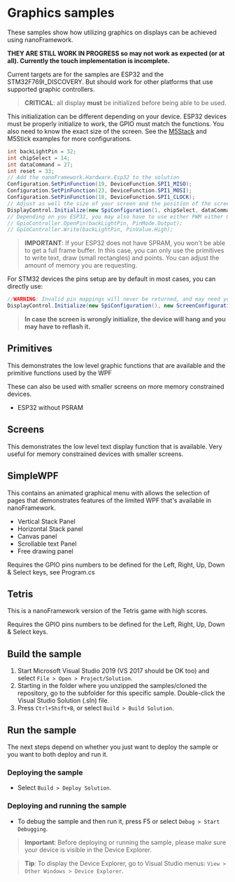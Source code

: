 # Graphics samples

These samples show how utilizing graphics on displays can be achieved using nanoFramework.

**THEY ARE STILL WORK IN PROGRESS so may not work as expected (or at all).
Currently the touch implementation is incomplete.**

Current targets are for the samples are ESP32 and the STM32F769I_DISCOVERY. But should work for other platforms that use supported graphic controllers.

> **CRITICAL**: all display **must** be initialized before being able to be used.

This initialization can be different depending on your device. ESP32 devices must be properly initialize to work, the GPIO must match the functions. You also need to know the exact size of the screen. See the [M5Stack](../Screens/README.md) and M5Stick examples for more configurations.

```csharp
int backLightPin = 32;
int chipSelect = 14;
int dataCommand = 27;
int reset = 33;
// Add the nanoFramework.Hardware.Esp32 to the solution
Configuration.SetPinFunction(19, DeviceFunction.SPI1_MISO);
Configuration.SetPinFunction(23, DeviceFunction.SPI1_MOSI);
Configuration.SetPinFunction(18, DeviceFunction.SPI1_CLOCK);
// Adjust as well the size of your screen and the position of the screen on the driver
DisplayControl.Initialize(new SpiConfiguration(1, chipSelect, dataCommand, reset, backLightPin), new ScreenConfiguration(0, 0, 320, 240));
// Depending on you ESP32, you may also have to use either PWM either GPIO to set the backlight pin mode on
// GpioController.OpenPin(backLightPin, PinMode.Output);
// GpioController.Write(backLightPin, PinValue.High);
```

> **IMPORTANT**: If your ESP32 does not have SPRAM, you won't be able to get a full frame buffer. In this case, you can only use the primitives to write text, draw (small rectangles) and points. You can adjust the amount of memory you are requesting.

For STM32 devices the pins setup are by default in most cases, you can directly use:

```csharp
//WARNING: Invalid pin mappings will never be returned, and may need you to reflash the device!
DisplayControl.Initialize(new SpiConfiguration(), new ScreenConfiguration());
```

> **In case the screen is wrongly initialize, the device will hang and you may have to reflash it.**

## Primitives

This demonstrates the low level graphic functions that are available and the primitive functions used by the WPF

These can also be used with smaller screens on more memory constrained devices.

- ESP32 without PSRAM

## Screens

This demonstrates the low level text display function that is available. Very useful for memory constrained devices with smaller screens.

## SimpleWPF

This contains an animated graphical menu with allows the selection of pages that demonstrates features of the limited WPF that's available in nanoFramework.

- Vertical Stack Panel
- Horizontal Stack panel
- Canvas panel
- Scrollable text Panel
- Free drawing panel

Requires the GPIO pins numbers to be defined for the Left, Right, Up, Down & Select keys, see Program.cs

## Tetris

This is a nanoFramework version of the Tetris game with high scores.

Requires the GPIO pins numbers to be defined for the Left, Right, Up, Down & Select keys.

## Build the sample

1. Start Microsoft Visual Studio 2019 (VS 2017 should be OK too) and select `File > Open > Project/Solution`.
1. Starting in the folder where you unzipped the samples/cloned the repository, go to the subfolder for this specific sample. Double-click the Visual Studio Solution (.sln) file.
1. Press `Ctrl+Shift+B`, or select `Build > Build Solution`.

## Run the sample

The next steps depend on whether you just want to deploy the sample or you want to both deploy and run it.

### Deploying the sample

- Select `Build > Deploy Solution`.

### Deploying and running the sample

- To debug the sample and then run it, press F5 or select `Debug > Start Debugging`.

> **Important**: Before deploying or running the sample, please make sure your device is visible in the Device Explorer.

> **Tip**: To display the Device Explorer, go to Visual Studio menus: `View > Other Windows > Device Explorer`.
